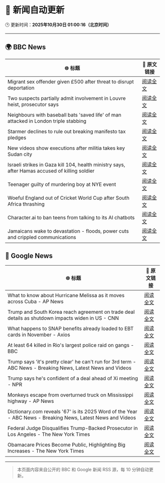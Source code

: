 # 🧠 新闻自动更新

🕒 更新时间：**2025年10月30日 01:00:16（北京时间）**

---

## 🌍 BBC News

| 🌐 标题 | 🔗 原文链接 |
|--------|-------------|
| Migrant sex offender given £500 after threat to disrupt deportation | [阅读全文](https://www.bbc.com/news/articles/cly9rxlvp85o?at_medium=RSS&at_campaign=rss) |
| Two suspects partially admit involvement in Louvre heist, prosecutor says | [阅读全文](https://www.bbc.com/news/articles/c77z607g14go?at_medium=RSS&at_campaign=rss) |
| Neighbours with baseball bats 'saved life' of man attacked in London triple stabbing | [阅读全文](https://www.bbc.com/news/articles/cm2evdy2779o?at_medium=RSS&at_campaign=rss) |
| Starmer declines to rule out breaking manifesto tax pledges | [阅读全文](https://www.bbc.com/news/articles/cz7p15z1y45o?at_medium=RSS&at_campaign=rss) |
| New videos show executions after militia takes key Sudan city | [阅读全文](https://www.bbc.com/news/articles/cd9kjw515pyo?at_medium=RSS&at_campaign=rss) |
| Israeli strikes in Gaza kill 104, health ministry says, after Hamas accused of killing soldier | [阅读全文](https://www.bbc.com/news/articles/cgjdy5eevn2o?at_medium=RSS&at_campaign=rss) |
| Teenager guilty of murdering boy at NYE event | [阅读全文](https://www.bbc.com/news/articles/cdeg30dgy1go?at_medium=RSS&at_campaign=rss) |
| Woeful England out of Cricket World Cup after South Africa thrashing | [阅读全文](https://www.bbc.com/sport/cricket/articles/c8drel43qnqo?at_medium=RSS&at_campaign=rss) |
| Character.ai to ban teens from talking to its AI chatbots | [阅读全文](https://www.bbc.com/news/articles/cq837y3v9y1o?at_medium=RSS&at_campaign=rss) |
| Jamaicans wake to devastation - floods, power cuts and crippled communications | [阅读全文](https://www.bbc.com/news/articles/c5yl09v025lo?at_medium=RSS&at_campaign=rss) |

## 📰 Google News

| 🌐 标题 | 🔗 原文链接 |
|--------|-------------|
| What to know about Hurricane Melissa as it moves across Cuba - AP News | [阅读全文](https://news.google.com/rss/articles/CBMisAFBVV95cUxORlR4WVJUSkNfNEprMVBFcWpWRXNVTjBEaFFjY00yUFEzZ3NiWUVndmJOZ0dZUFQtbXlRYW93bVBiWHhnNVV3dFRPR09PYUo2Sy1vLWRFSHVtSFFNa3BaNkNYLThQTEdSTHd2aEJiaTdIN0xHdXFfbG1GSGo4NmFwWTRkNjZwbzh3eEprUFRiNjlXaFQ1Z0ljRnFTbF9nOEdfQnIzWXhOQ3JqamdrdG1Yaw?oc=5) |
| Trump and South Korea reach agreement on trade deal details as shutdown impacts widen in US - CNN | [阅读全文](https://news.google.com/rss/articles/CBMimgFBVV95cUxNUmo0UkJpcDdOZGJUZllGeVIwT204Y3lZX0t1eU1wQXo3M1E3TFBTbEhGNHpPcHltMkZPdVp5bFpPZnlRNmlLV0RuM3kwSlNuWnhRZE9teF9DeDR5eWdEelkwMXRtRlc2NmJUaEFGTHJOMlo0cnJ5RXJGRVZpbHhHMEVQTEhJbm1uenU1QnRDTXYzWFA0UzF6bDdR?oc=5) |
| What happens to SNAP benefits already loaded to EBT cards in November - Axios | [阅读全文](https://news.google.com/rss/articles/CBMic0FVX3lxTE0xUE9HWDhPVTZIVHRaUjJJRWZJSDFXbm1kUDU5cC0zZWJyQUFWSTVwbzhHQUhDamptMXNYeVo2SXNtWlFKcjJNa1hSdWpycTNnUHhLNHpqOWJuNjViZGFSZTFnaUhRc0l4MW83XzNLaFhBSW8?oc=5) |
| At least 64 killed in Rio's largest police raid on gangs - BBC | [阅读全文](https://news.google.com/rss/articles/CBMiWkFVX3lxTE9kam9GMHVHeWpJdkRFVkZCZ0lZVmN4ejZyX281UjB0aUxubWxKV2FsODVPNTY1VTFvMDAwbHFGOFl5c1l2VlNtRmgyc0RtaTE4VFc2RlhnUEU4Z9IBX0FVX3lxTE00N0x1aENYaXA0ZjhST2F1ejIxbDB3Z0tndHRqVzNYOGZ6Rjh2dy1NTThmXy1qZy1EWUpyOXFyNU01OUxLYWlkUGhYNUNRdkVBekRZbk94S3RoT1VvRHJV?oc=5) |
| Trump says 'it's pretty clear' he can't run for 3rd term - ABC News - Breaking News, Latest News and Videos | [阅读全文](https://news.google.com/rss/articles/CBMiigFBVV95cUxNRFdGT1NLTHpBVVloa2QxdEliakY2NUhYc2FFT0RMLTZHUk9TVzFvYUhHeHVkV2FISWs1TTg2XzZXVlZpU01tajJoLU8xZDB6c1ctbTZmbXdBR0gzZWVxYU0zZ1lRc09pZFpkZ1FkWUdFNW9TZ1lna3kwM2gzTmV3eDFwMG13WlMtNWc?oc=5) |
| Trump says he's confident of a deal ahead of Xi meeting - NPR | [阅读全文](https://news.google.com/rss/articles/CBMigAFBVV95cUxQc2tFcEJaN3V5NVFJNl9BNzhucWd2QUNaVUg5VEJSOXlwaEVMbkJuWmNyendqMUJPMWVqTXljNG9mdDdOT25iYWNSQmtsMjhFYzROeTZkVzk4LWYwazVkajE0TDA3enljMVJUWGR1bnpDbUxwVnZhekFLZVR4bXQ1bg?oc=5) |
| Monkeys escape from overturned truck on Mississippi highway - AP News | [阅读全文](https://news.google.com/rss/articles/CBMiogFBVV95cUxNSWdZYXVOX19BLWdXWXdnaF9wcFpoNTVWcVBwMlN4VkdqMzFPVXBMTEl1YW83X0ZSUmJEN2hocU0xM29UMjRPa1QyWS1HOTBvR19jUV84NkxQZE9lc0xYTG1nOU4wb2pKVmFrN0xKSjRYeUVuZ25RR2Q2a0FlY1A2eExqQlVaTUxUOElHX0cwNGRQeTNBWElCRjZGMTNDN1Z2VFE?oc=5) |
| Dictionary.com reveals '67' is its 2025 Word of the Year - ABC News - Breaking News, Latest News and Videos | [阅读全文](https://news.google.com/rss/articles/CBMiiAFBVV95cUxNdGtaT0dYWHdNS25GcU0zLWZPR0lOWl9USUh2ZHV0UGFrZ2JPd0oxOXRqWmNPM1BsaVdlcXN1aXVLUWpoOG4tSXBIMVdDNW9KRjFoNXJHX1NsSFk2bmxuVjZaOHlXNV85bjJZS3hROGQtNHhQcG5HTTNrUkdhMDV5c2N0a3dab2Z20gGOAUFVX3lxTE5VN2w3eXl6UW1oX3c5MTBxQzZPeG1LU0s0dUYtZmtVN2RrOUVVaGpTQUk0VE4xUi0wa1YtMmltQ0VhUFdFUmVaM0luUm1Md0g5WndkRXFnVmlYSGx0S2J6SWg1UzZxRGtMTjJISTFGbmZBb0Z6SnVNSkxWY08tR3VYcU9HQTE1V1RJRzFOSHc?oc=5) |
| Federal Judge Disqualifies Trump-Backed Prosecutor in Los Angeles - The New York Times | [阅读全文](https://news.google.com/rss/articles/CBMijwFBVV95cUxQd2pfQjVOQW9oeE5RcWxtQ2hhbHlZRzVnVUl1ZUoxMkFwU0pmN3o2TzNhNUdqTWdMeDdQUnZjeEF2SFJXS1VEaTZwRTkxNy1sLVVxUlZJZUFFcWdBM3MxbUlrSzdDZUJWMl92a2hkVkpYRTJldkl0T3E0ZVI2Y1Nlb2lpRTBRUktOZDUwOHR0NA?oc=5) |
| Obamacare Prices Become Public, Highlighting Big Increases - The New York Times | [阅读全文](https://news.google.com/rss/articles/CBMihwFBVV95cUxNSWNnNUhuT0NlakVFcTJmbVpnU0xmS0cwbEVNQUNRRXVubHRyU29IbWZRZVM4OXhFbm5Vb0JIaHZ4bVZqZzNqZExpVC1Sd2tUbTV1SVhVNW1LZjZwZGFDYkVncFgtWmZteFN3djlxMHNMWVE5MDR5LU5BbnJ5V0VoN1FHV09tX2s?oc=5) |

---
> 本页面内容来自公开的 BBC 和 Google 新闻 RSS 源，每 10 分钟自动更新。